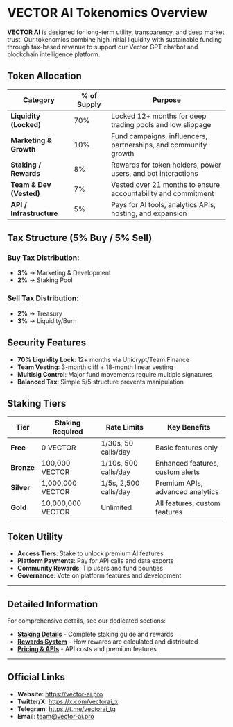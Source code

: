 # VECTOR AI Tokenomics Overview

**VECTOR AI** is designed for long-term utility, transparency, and deep market trust. Our tokenomics combine high initial liquidity with sustainable funding through tax-based revenue to support our Vector GPT chatbot and blockchain intelligence platform.

## **Token Allocation**

| Category | % of Supply | Purpose |
|----------|-------------|---------|
| **Liquidity (Locked)** | 70% | Locked 12+ months for deep trading pools and low slippage |
| **Marketing & Growth** | 10% | Fund campaigns, influencers, partnerships, and community growth |
| **Staking / Rewards** | 8% | Rewards for token holders, power users, and bot interactions |
| **Team & Dev (Vested)** | 7% | Vested over 21 months to ensure accountability and commitment |
| **API / Infrastructure** | 5% | Pays for AI tools, analytics APIs, hosting, and expansion |

## **Tax Structure (5% Buy / 5% Sell)**

### Buy Tax Distribution:
- **3%** → Marketing & Development
- **2%** → Staking Pool

### Sell Tax Distribution:
- **2%** → Treasury
- **3%** → Liquidity/Burn

## **Security Features**

- **70% Liquidity Lock**: 12+ months via Unicrypt/Team.Finance
- **Team Vesting**: 3-month cliff + 18-month linear vesting
- **Multisig Control**: Major fund movements require multiple signatures
- **Balanced Tax**: Simple 5/5 structure prevents manipulation

## **Staking Tiers**

| Tier | Staking Required | Rate Limits | Key Benefits |
|------|------------------|-------------|--------------|
| **Free** | 0 VECTOR | 1/30s, 50 calls/day | Basic features only |
| **Bronze** | 100,000 VECTOR | 1/10s, 500 calls/day | Enhanced features, custom alerts |
| **Silver** | 1,000,000 VECTOR | 1/5s, 2,500 calls/day | Premium APIs, advanced analytics |
| **Gold** | 10,000,000 VECTOR | Unlimited | All features, custom features |

## **Token Utility**

- **Access Tiers**: Stake to unlock premium AI features
- **Platform Payments**: Pay for API calls and data exports
- **Community Rewards**: Tip users and fund bounties
- **Governance**: Vote on platform features and development

---

## **Detailed Information**

For comprehensive details, see our dedicated sections:
- **[Staking Details](staking.md)** - Complete staking guide and rewards
- **[Rewards System](rewards.md)** - How rewards are calculated and distributed
- **[Pricing & APIs](../premium-apis/pricing.md)** - API costs and premium features

---

## **Official Links**

- **Website**: https://vector-ai.pro
- **Twitter/X**: https://x.com/vectorai_x
- **Telegram**: https://t.me/vectorai_tg
- **Email**: team@vector-ai.pro 